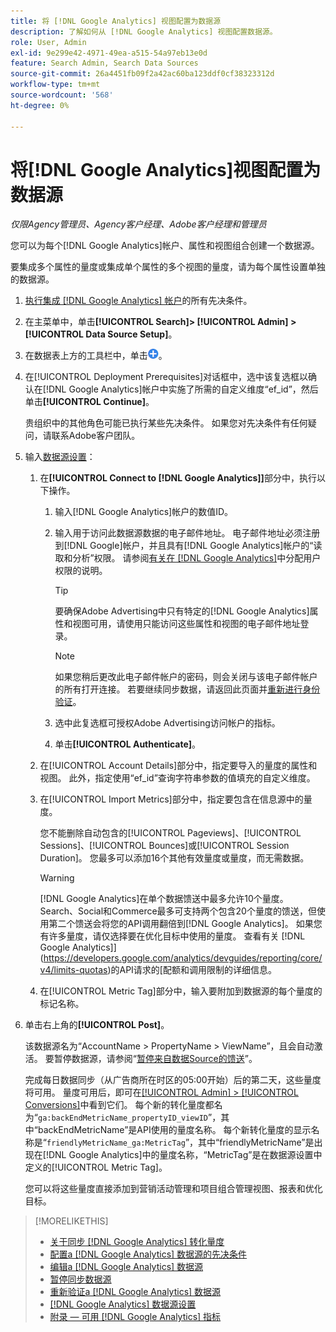 ```yaml
---
title: 将 [!DNL Google Analytics] 视图配置为数据源
description: 了解如何从 [!DNL Google Analytics] 视图配置数据源。
role: User, Admin
exl-id: 9e299e42-4971-49ea-a515-54a97eb13e0d
feature: Search Admin, Search Data Sources
source-git-commit: 26a4451fb09f2a42ac60ba123ddf0cf38323312d
workflow-type: tm+mt
source-wordcount: '568'
ht-degree: 0%

---
```


# 将[!DNL Google Analytics]视图配置为数据源

*仅限Agency管理员、Agency客户经理、Adobe客户经理和管理员*

您可以为每个[!DNL Google Analytics]帐户、属性和视图组合创建一个数据源。

要集成多个属性的量度或集成单个属性的多个视图的量度，请为每个属性设置单独的数据源。

1. [执行集成 [!DNL Google Analytics] 帐户](data-source-prerequisites.md)的所有先决条件。

1. 在主菜单中，单击&#x200B;**[!UICONTROL Search]> [!UICONTROL Admin] >[!UICONTROL Data Source Setup]**。

1. 在数据表上方的工具栏中，单击![创建](/help/search-social-commerce/assets/add.png "创建")。

1. 在[!UICONTROL Deployment Prerequisites]对话框中，选中该复选框以确认在[!DNL Google Analytics]帐户中实施了所需的自定义维度“ef_id”，然后单击&#x200B;**[!UICONTROL Continue]**。

   贵组织中的其他角色可能已执行某些先决条件。 如果您对先决条件有任何疑问，请联系Adobe客户团队。

1. 输入[数据源设置](data-source-settings.md)：

   1. 在&#x200B;**[!UICONTROL Connect to [!DNL Google Analytics]]**&#x200B;部分中，执行以下操作。

      1. 输入[!DNL Google Analytics]帐户的数值ID。

      1. 输入用于访问此数据源数据的电子邮件地址。 电子邮件地址必须注册到[!DNL Google]帐户，并且具有[!DNL Google Analytics]帐户的“读取和分析”权限。 请参阅[有关在 [!DNL Google Analytics]](https://support.google.com/analytics/answer/9305587)中分配用户权限的说明。

         >[!TIP]
         >
         >要确保Adobe Advertising中只有特定的[!DNL Google Analytics]属性和视图可用，请使用只能访问这些属性和视图的电子邮件地址登录。

         >[!NOTE]
         >
         >如果您稍后更改此电子邮件帐户的密码，则会关闭与该电子邮件帐户的所有打开连接。 若要继续同步数据，请返回此页面并[重新进行身份验证](data-source-reauthenticate.md)。

      1. 选中此复选框可授权Adobe Advertising访问帐户的指标。

      1. 单击&#x200B;**[!UICONTROL Authenticate]**。

   1. 在[!UICONTROL Account Details]部分中，指定要导入的量度的属性和视图。 此外，指定使用“ef_id”查询字符串参数的值填充的自定义维度。

   1. 在[!UICONTROL Import Metrics]部分中，指定要包含在信息源中的量度。

      您不能删除自动包含的[!UICONTROL Pageviews]、[!UICONTROL Sessions]、[!UICONTROL Bounces]或[!UICONTROL Session Duration]。 您最多可以添加16个其他有效量度或量度，而无需数据。

      >[!WARNING]
      >
      >[!DNL Google Analytics]在单个数据馈送中最多允许10个量度。 Search、Social和Commerce最多可支持两个包含20个量度的馈送，但使用第二个馈送会将您的API调用翻倍到[!DNL Google Analytics]。 如果您有许多量度，请仅选择要在优化目标中使用的量度。 查看有关 [!DNL Google Analytics]](https://developers.google.com/analytics/devguides/reporting/core/v4/limits-quotas)的API请求的[配额和调用限制的详细信息。

   1. 在[!UICONTROL Metric Tag]部分中，输入要附加到数据源的每个量度的标记名称。

1. 单击右上角的&#x200B;**[!UICONTROL Post]**。

   该数据源名为“AccountName > PropertyName > ViewName”，且会自动激活。 要暂停数据源，请参阅“[暂停来自数据Source的馈送](data-source-pause.md)”。

   完成每日数据同步（从广告商所在时区的05:00开始）后的第二天，这些量度将可用。 量度可用后，即可在[[!UICONTROL Admin] > [!UICONTROL Conversions]](/help/search-social-commerce/admin/conversion-metrics/conversion-metric-about.md)中看到它们。 每个新的转化量度都名为“`ga:backEndMetricName_propertyID_viewID`”，其中“backEndMetricName”是API使用的量度名称。 每个新转化量度的显示名称是“`friendlyMetricName_ga:MetricTag`”，其中“friendlyMetricName”是出现在[!DNL Google Analytics]中的量度名称，“MetricTag”是在数据源设置中定义的[!UICONTROL Metric Tag]。

   您可以将这些量度直接添加到营销活动管理和项目组合管理视图、报表和优化目标。

>[!MORELIKETHIS]
>
>* [关于同步 [!DNL Google Analytics] 转化量度](data-source-about.md)
>* [配置a [!DNL Google Analytics] 数据源的先决条件](data-source-prerequisites.md)
>* [编辑a [!DNL Google Analytics] 数据源](data-source-edit.md)
>* [暂停同步数据源](data-source-pause.md)
>* [重新验证a [!DNL Google Analytics] 数据源](data-source-reauthenticate.md)
>* [[!DNL Google Analytics] 数据源设置](data-source-settings.md)
>* [附录 — 可用 [!DNL Google Analytics] 指标](data-source-ga-metrics.md)
